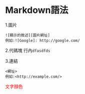 # Markdown語法 
1.圖片<br>
```
![顯示的敘述][圖片網址]
例如:![Google]: http://google.com/
```

2.代碼塊
行內`dfasdfds`

3.連結
```
<網址>
例如:<http://example.com/>
```

<font color="red">文字顏色</font>


